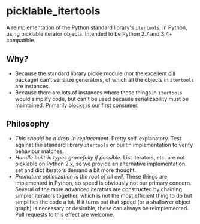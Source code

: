 # picklable_itertools

A reimplementation of the Python standard library's `itertools`, in Python,
using picklable iterator objects. Intended to be Python 2.7 and 3.4+
compatible.

## Why?
* Because the standard library pickle module (nor the excellent
  [dill](https://github.com/uqfoundation/dill) package) can't serialize
  generators, of which all the objects in `itertools` are instances.
* Because there are lots of instances where these things in `itertools` would
  simplify code, but can't be used because serializability must be maintained.
  Primarily [blocks](https://github.com/bartvm/blocks) is our first consumer.

## Philosophy
* _This should be a drop-in replacement._ Pretty self-explanatory. Test
  against the standard library `itertools` or builtin implementation to
  verify behaviour matches.
* _Handle built-in types gracefully if possible._ List iterators, etc.
  are not picklable on Python 2.x, so we provide an alternative implementation.
  set and dict iterators demand a bit more thought.
* _Premature optimization is the root of all evil._ These things are
  implemented in Python, so speed is obviously not our primary concern. Several
  of the more advanced iterators are constructed by chaining simpler iterators
  together, which is not the most efficient thing to do but simplifies the
  code a lot. If it turns out that speed (or a shallower object graph) is
  necessary or desirable, these can always be reimplemented. Pull requests
  to this effect are welcome.
